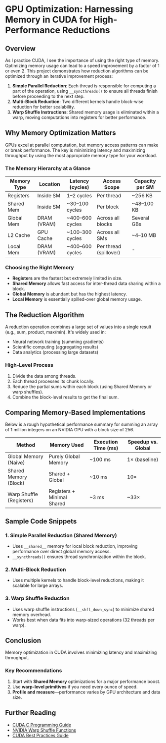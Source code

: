 # GPU Optimization: Harnessing Memory in CUDA for High-Performance Reductions

## Overview
As I practice CUDA, I see the importance of using the right type of memory. Optimizing memory usage can lead to a speed improvement by a factor of 1 or even 2. This project demonstrates how reduction algorithms can be optimized through an iterative improvement process:

1. **Simple Parallel Reduction**: Each thread is responsible for computing a part of the operation, using `__syncthreads()` to ensure all threads finish before proceeding to the next step.
2. **Multi-Block Reduction**: Two different kernels handle block-wise reduction for better scalability.
3. **Warp Shuffle Instructions**: Shared memory usage is eliminated within a warp, moving computations into registers for better performance.

## Why Memory Optimization Matters
GPUs excel at parallel computation, but memory access patterns can make or break performance. The key is minimizing latency and maximizing throughput by using the most appropriate memory type for your workload.

### The Memory Hierarchy at a Glance

| Memory Type  | Location       | Latency (cycles)  | Access Scope     | Capacity per SM  |
|-------------|---------------|------------------|-----------------|-----------------|
| Registers   | Inside SM      | 1–2 cycles       | Per thread      | ~256 KB        |
| Shared Mem  | Inside SM      | ~30–100 cycles   | Per block       | ~48–100 KB     |
| Global Mem  | DRAM (VRAM)    | ~400–600 cycles  | Across all blocks | Several GBs    |
| L2 Cache    | GPU Cache      | ~100–300 cycles  | Across all SMs  | ~4–10 MB       |
| Local Mem   | DRAM (VRAM)    | ~400–600 cycles  | Per thread (spillover) | - |

### Choosing the Right Memory
- **Registers** are the fastest but extremely limited in size.
- **Shared Memory** allows fast access for inter-thread data sharing within a block.
- **Global Memory** is abundant but has the highest latency.
- **Local Memory** is essentially spilled-over global memory usage.

## The Reduction Algorithm
A reduction operation combines a large set of values into a single result (e.g., sum, product, max/min). It's widely used in:
- Neural network training (summing gradients)
- Scientific computing (aggregating results)
- Data analytics (processing large datasets)

### High-Level Process
1. Divide the data among threads.
2. Each thread processes its chunk locally.
3. Reduce the partial sums within each block (using Shared Memory or warp shuffles).
4. Combine the block-level results to get the final sum.

## Comparing Memory-Based Implementations
Below is a rough hypothetical performance summary for summing an array of 1 million integers on an NVIDIA GPU with a block size of 256.

| Method                      | Memory Used                | Execution Time (ms) | Speedup vs. Global |
|-----------------------------|----------------------------|----------------------|---------------------|
| Global Memory (Naive)       | Purely Global Memory       | ~100 ms              | 1× (baseline)       |
| Shared Memory (Block)       | Shared + Global           | ~10 ms               | 10×                |
| Warp Shuffle (Registers)    | Registers + Minimal Shared | ~3 ms                | ~33×               |

## Sample Code Snippets

### 1. Simple Parallel Reduction (Shared Memory)
- Uses `__shared__` memory for local block reduction, improving performance over direct global memory access.
- `__syncthreads()` ensures thread synchronization within the block.

### 2. Multi-Block Reduction
- Uses multiple kernels to handle block-level reductions, making it scalable for large arrays.

### 3. Warp Shuffle Reduction
- Uses warp shuffle instructions (`__shfl_down_sync`) to minimize shared memory overhead.
- Works best when data fits into warp-sized operations (32 threads per warp).

## Conclusion
Memory optimization in CUDA involves minimizing latency and maximizing throughput.

### Key Recommendations
1. Start with **Shared Memory** optimizations for a major performance boost.
2. Use **warp-level primitives** if you need every ounce of speed.
3. **Profile and measure**—performance varies by GPU architecture and data size.

## Further Reading
- [CUDA C Programming Guide](https://docs.nvidia.com/cuda/cuda-c-programming-guide/index.html)
- [NVIDIA Warp Shuffle Functions](https://docs.nvidia.com/cuda/cuda-c-programming-guide/index.html#warp-shuffle-functions)
- [CUDA Best Practices Guide](https://docs.nvidia.com/cuda/cuda-c-best-practices-guide/index.html)
